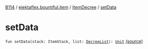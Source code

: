 [B114](../../index.md) / [ejektaflex.bountiful.item](../index.md) / [ItemDecree](index.md) / [setData](./set-data.md)

# setData

`fun setData(stack: ItemStack, list: `[`DecreeList`](../../ejektaflex.bountiful.data.structure/-decree-list/index.md)`): `[`Unit`](https://kotlinlang.org/api/latest/jvm/stdlib/kotlin/-unit/index.html) [(source)](https://github.com/ejektaflex/Bountiful/tree/develop/src/main/kotlin/ejektaflex/bountiful/item/ItemDecree.kt#L84)